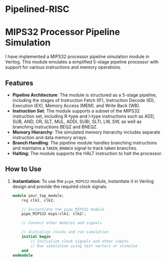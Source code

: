 # Pipelined-RISC
# MIPS32 Processor Pipeline Simulation

I have implemented a MIPS32 processor pipeline simulation module in Verilog. This module emulates a simplified 5-stage pipeline processor with support for various instructions and memory operations.

## Features

- **Pipeline Architecture**: The module is structured as a 5-stage pipeline, including the stages of Instruction Fetch (IF), Instruction Decode (ID), Execution (EX), Memory Access (MEM), and Write Back (WB).
- **Instruction Set**: The module supports a subset of the MIPS32 instruction set, including R-type and I-type instructions such as ADD, SUB, AND, OR, SLT, MUL, ADDI, SUBI, SLTI, LW, SW, as well as branching instructions BEQZ and BNEQZ.
- **Memory Hierarchy**: The simulated memory hierarchy includes separate instruction and data memory arrays.
- **Branch Handling**: The pipeline module handles branching instructions and maintains a `TAKEN_BRANCH` signal to track taken branches.
- **Halting**: The module supports the HALT instruction to halt the processor.

## How to Use

1. **Instantiation**: To use the `pipe_MIPS32` module, instantiate it in Verilog design and provide the required clock signals.
   
   ```verilog
   module your_top_module;
       reg clk1, clk2;

       // Instantiate the pipe_MIPS32 module
       pipe_MIPS32 mips(clk1, clk2);

       // Connect other modules and signals

       // Initialize clocks and run simulation
       initial begin
           // Initialize clock signals and other inputs
           // Run simulation using test vectors or stimulus
       end
   endmodule
